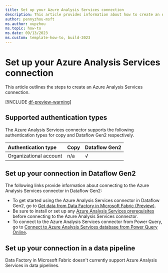 ```yaml
---
title: Set up your Azure Analysis Services connection
description: This article provides information about how to create an Azure Analysis Services connection in Microsoft Fabric.
author: pennyzhou-msft
ms.author: xupzhou
ms.topic: how-to
ms.date: 09/13/2023
ms.custom: template-how-to, build-2023
---
```


# Set up your Azure Analysis Services connection

This article outlines the steps to create an Azure Analysis Services connection.

[!INCLUDE [df-preview-warning](includes/data-factory-preview-warning.md)]

## Supported authentication types

The Azure Analysis Services connector supports the following authentication types for copy and Dataflow Gen2 respectively.  

|Authentication type |Copy |Dataflow Gen2 |
|:---|:---|:---|
|Organizational account| n/a | √ |

## Set up your connection in Dataflow Gen2

The following links provide information about connecting to the Azure Analysis Services connector in Dataflow Gen2:

- To get started using the Azure Analysis Services connector in Dataflow Gen2, go to [Get data from Data Factory in Microsoft Fabric (Preview)](/power-query/where-to-get-data#get-data-from-data-factory-in-microsoft-fabric-preview).
- Be sure to install or set up any [Azure Analysis Services prerequisites](/power-query/connectors/azure-analysis-services#prerequisites) before connecting to the Azure Analysis Services connector.
- To connect to the Azure Analysis Services connector from Power Query, go to [Connect to Azure Analysis Services database from Power Query Online](/power-query/connectors/azure-analysis-services#connect-to-azure-analysis-services-database-from-power-query-online).

## Set up your connection in a data pipeline

Data Factory in Microsoft Fabric doesn't currently support Azure Analysis Services in data pipelines.
